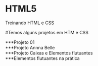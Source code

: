 # HTML5

Treinando HTML e CSS

#Temos alguns projetos em HTM e CSS

***Projeto 01 <br>
***Projeto Annna Belle<br>
***Projeto Caixas e Elementos flutuantes <br>
***Elementos flutuantes na prática <br>

